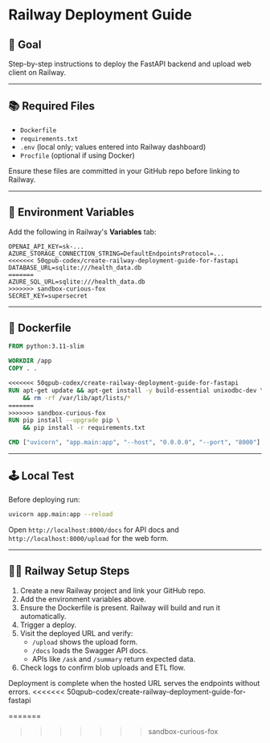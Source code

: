 # Railway Deployment Guide

## 🌟 Goal
Step-by-step instructions to deploy the FastAPI backend and upload web client on Railway.

---

## 📚 Required Files
- `Dockerfile`
- `requirements.txt`
- `.env` (local only; values entered into Railway dashboard)
- `Procfile` (optional if using Docker)

Ensure these files are committed in your GitHub repo before linking to Railway.

---

## 🔧 Environment Variables
Add the following in Railway's **Variables** tab:
```env
OPENAI_API_KEY=sk-...
AZURE_STORAGE_CONNECTION_STRING=DefaultEndpointsProtocol=...
<<<<<<< 50qpub-codex/create-railway-deployment-guide-for-fastapi
DATABASE_URL=sqlite:///health_data.db
=======
AZURE_SQL_URL=sqlite:///health_data.db
>>>>>>> sandbox-curious-fox
SECRET_KEY=supersecret
```

---

## 📝 Dockerfile
```Dockerfile
FROM python:3.11-slim

WORKDIR /app
COPY . .

<<<<<<< 50qpub-codex/create-railway-deployment-guide-for-fastapi
RUN apt-get update && apt-get install -y build-essential unixodbc-dev \
    && rm -rf /var/lib/apt/lists/*
=======
>>>>>>> sandbox-curious-fox
RUN pip install --upgrade pip \
    && pip install -r requirements.txt

CMD ["uvicorn", "app.main:app", "--host", "0.0.0.0", "--port", "8000"]
```

---

## 🕹️ Local Test
Before deploying run:
```bash
uvicorn app.main:app --reload
```
Open `http://localhost:8000/docs` for API docs and `http://localhost:8000/upload` for the web form.

---

## 👩‍💻 Railway Setup Steps
1. Create a new Railway project and link your GitHub repo.
2. Add the environment variables above.
3. Ensure the Dockerfile is present. Railway will build and run it automatically.
4. Trigger a deploy.
5. Visit the deployed URL and verify:
   - `/upload` shows the upload form.
   - `/docs` loads the Swagger API docs.
   - APIs like `/ask` and `/summary` return expected data.
6. Check logs to confirm blob uploads and ETL flow.

Deployment is complete when the hosted URL serves the endpoints without errors.
<<<<<<< 50qpub-codex/create-railway-deployment-guide-for-fastapi

=======
>>>>>>> sandbox-curious-fox
